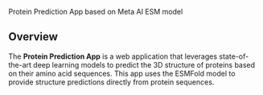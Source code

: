 Protein Prediction App based on Meta AI ESM model

## Overview
The **Protein Prediction App** is a web application that leverages state-of-the-art deep learning models to predict the 3D structure of proteins based on their amino acid sequences. This app uses the ESMFold model to provide structure predictions directly from protein sequences.

 <!-- ![image](https://github.com/matusoff/ML_models/assets/94809104/203d0732-7c9c-4c17-ba96-e09ba59dc9d4)

## Features
- 🧬 **Protein Sequence Input:** Users can input protein sequences in the text area.
- 🧩 **Structure Prediction:** Uses ESMFold to predict protein structures.
- 📊 **Visualization:** Displays the predicted 3D structure using Py3DMol.
- 💾 **Download:** Allows users to download the predicted PDB files.

## Getting Started
To run the Protein Prediction App on your local machine, follow these steps:

### Prerequisites
Ensure you have Python 3.7+ installed along with the following libraries:
- `streamlit`
- `torch`
- `fair-esm`
- `requests`
- `py3dmol`
- `biotite`

Install the required packages:
    ```bash
    pip install -r requirements.txt
    ```

### Running the App
1. Start the Streamlit server:
    ```bash
    streamlit run app_v2.py
    ```
2. Open your web browser and navigate to `http://localhost:8501` to view the app.

## Usage
1. Enter the amino acid sequence of the protein in the input field.
2. Click the `Predict` button to generate the predicted 3D structure.
3. View the predicted structure and download the PDB file if needed.
